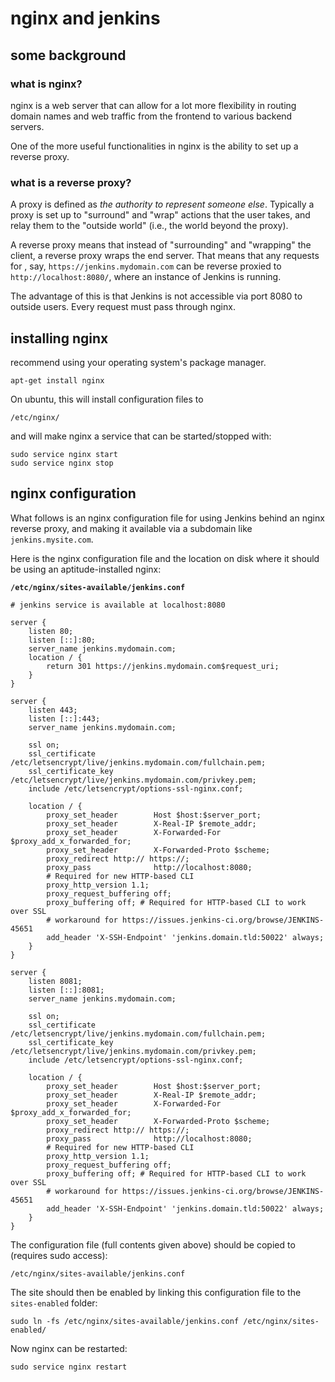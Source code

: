 # nginx and jenkins

## some background

### what is nginx?

nginx is a web server that can allow for a lot more flexibility
in routing domain names and web traffic from the frontend to
various backend servers.

One of the more useful functionalities in nginx is the ability to
set up a reverse proxy.

### what is a reverse proxy?

A proxy is defined as _the authority to represent someone else_.
Typically a proxy is set up to "surround" and "wrap" actions that
the user takes, and relay them to the "outside world" (i.e., the 
world beyond the proxy).

A reverse proxy means that instead of "surrounding" and "wrapping"
the client, a reverse proxy wraps the end server. That means that
any requests for , say, `https://jenkins.mydomain.com` can be reverse 
proxied to `http://localhost:8080/`, where an instance of Jenkins
is running.

The advantage of this is that Jenkins is not accessible via port
8080 to outside users. Every request must pass through nginx.

## installing nginx

recommend using your operating system's package manager.

```
apt-get install nginx
```

On ubuntu, this will install configuration files to

```
/etc/nginx/
```

and will make nginx a service that can be started/stopped with:

```
sudo service nginx start
sudo service nginx stop
```

## nginx configuration

What follows is an nginx configuration file for
using Jenkins behind an nginx reverse proxy, and
making it available via a subdomain like `jenkins.mysite.com`.

Here is the nginx configuration file and the location
on disk where it should be using an aptitude-installed
nginx:

**`/etc/nginx/sites-available/jenkins.conf`**

```plain
# jenkins service is available at localhost:8080

server {
    listen 80;
    listen [::]:80;
    server_name jenkins.mydomain.com;
    location / {
        return 301 https://jenkins.mydomain.com$request_uri;
    }
}

server {
    listen 443;
    listen [::]:443;
    server_name jenkins.mydomain.com;

    ssl on;
    ssl_certificate /etc/letsencrypt/live/jenkins.mydomain.com/fullchain.pem;
    ssl_certificate_key /etc/letsencrypt/live/jenkins.mydomain.com/privkey.pem;
    include /etc/letsencrypt/options-ssl-nginx.conf;
 
    location / {
        proxy_set_header        Host $host:$server_port;
        proxy_set_header        X-Real-IP $remote_addr;
        proxy_set_header        X-Forwarded-For $proxy_add_x_forwarded_for;
        proxy_set_header        X-Forwarded-Proto $scheme;
        proxy_redirect http:// https://;
        proxy_pass              http://localhost:8080;
        # Required for new HTTP-based CLI
        proxy_http_version 1.1;
        proxy_request_buffering off;
        proxy_buffering off; # Required for HTTP-based CLI to work over SSL
        # workaround for https://issues.jenkins-ci.org/browse/JENKINS-45651
        add_header 'X-SSH-Endpoint' 'jenkins.domain.tld:50022' always;
    }
}

server {
    listen 8081;
    listen [::]:8081;
    server_name jenkins.mydomain.com;

    ssl on;
    ssl_certificate /etc/letsencrypt/live/jenkins.mydomain.com/fullchain.pem;
    ssl_certificate_key /etc/letsencrypt/live/jenkins.mydomain.com/privkey.pem;
    include /etc/letsencrypt/options-ssl-nginx.conf;
 
    location / {
        proxy_set_header        Host $host:$server_port;
        proxy_set_header        X-Real-IP $remote_addr;
        proxy_set_header        X-Forwarded-For $proxy_add_x_forwarded_for;
        proxy_set_header        X-Forwarded-Proto $scheme;
        proxy_redirect http:// https://;
        proxy_pass              http://localhost:8080;
        # Required for new HTTP-based CLI
        proxy_http_version 1.1;
        proxy_request_buffering off;
        proxy_buffering off; # Required for HTTP-based CLI to work over SSL
        # workaround for https://issues.jenkins-ci.org/browse/JENKINS-45651
        add_header 'X-SSH-Endpoint' 'jenkins.domain.tld:50022' always;
    }
}
```

The configuration file (full contents given above) should be copied to
(requires sudo access):

```
/etc/nginx/sites-available/jenkins.conf
```

The site should then be enabled by linking this configuration
file to the `sites-enabled` folder:

```
sudo ln -fs /etc/nginx/sites-available/jenkins.conf /etc/nginx/sites-enabled/
```

Now nginx can be restarted:

```
sudo service nginx restart
```


